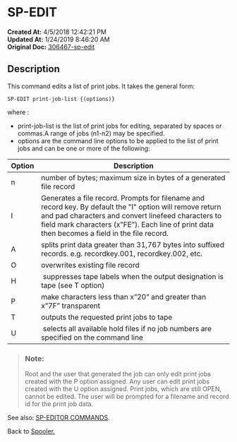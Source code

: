 # SP-EDIT

**Created At:** 4/5/2018 12:42:21 PM  
**Updated At:** 1/24/2019 8:46:20 AM  
**Original Doc:** [306467-sp-edit](https://docs.jbase.com/44205-spooler/306467-sp-edit)  


## Description 

This command edits a list of print jobs. It takes the general form:

```
SP-EDIT print-job-list {(options)}
```



where :

- print-job-list is the list of print jobs for editing, separated by spaces or commas.A range of jobs (n1-n2) may be specified.
- options are the command line options to be applied to the list of print jobs and can be one or more of the following:





| Option<br> | Description<br> |
| --- | --- |
| n<br> | number of bytes; maximum size in bytes of a generated file record<br> |
| I<br> | Generates a file record. Prompts for filename and record key. By default the "I" option will remove return and pad characters and convert linefeed characters to field mark characters (x”FE”). Each line of print data then becomes a field in the file record.<br> |
| A<br> | splits print data greater than 31,767 bytes into suffixed records. e.g. recordkey.001, recordkey.002, etc.<br> |
| O<br> | overwrites existing file record<br> |
| H<br> |  suppresses tape labels when the output designation is tape (see T option)<br> |
| P<br> | make characters less than x”20” and greater than x”7F” transparent<br> |
| T<br> | outputs the requested print jobs to tape<br> |
| U<br> |  selects all available hold files if no job numbers are specified on the command line<br> |





> ### Note: 
> 
> Root and the user that generated the job can only edit print jobs created with the P option assigned. Any user can edit print jobs created with the U option assigned. Print jobs, which are still OPEN, cannot be edited. The user will be prompted for a filename and record id for the print job data.




See also: [SP-EDITOR COMMANDS](./../sp-editor-commands).

Back to [Spooler.](./../jbase-spooler)



